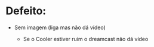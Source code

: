 # Defeito:

- Sem imagem (liga mas não dá vídeo)

  - Se o Cooler estiver ruim o dreamcast não dá vídeo

